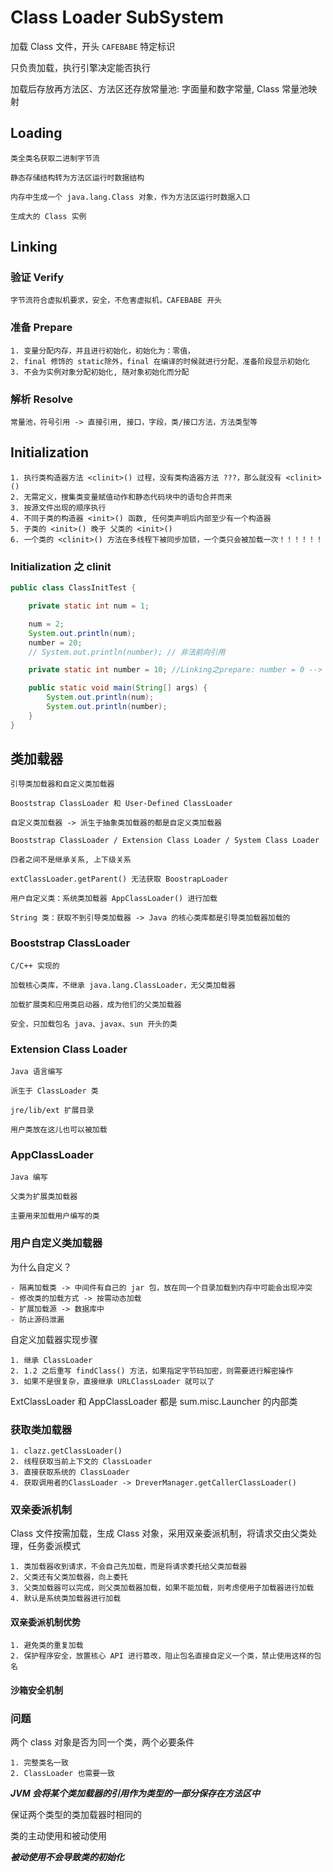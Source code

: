 # Class Loader SubSystem

加载 Class 文件，开头 `CAFEBABE` 特定标识

只负责加载，执行引擎决定能否执行

加载后存放再方法区、方法区还存放常量池: 字面量和数字常量, Class 常量池映射

## Loading

    类全类名获取二进制字节流

    静态存储结构转为方法区运行时数据结构

    内存中生成一个 java.lang.Class 对象，作为方法区运行时数据入口

    生成大的 Class 实例

## Linking

### 验证 Verify

    字节流符合虚拟机要求，安全，不危害虚拟机，CAFEBABE 开头

### 准备 Prepare

    1. 变量分配内存，并且进行初始化，初始化为：零值，
    2. final 修饰的 static除外，final 在编译的时候就进行分配，准备阶段显示初始化
    3. 不会为实例对象分配初始化, 随对象初始化而分配

### 解析 Resolve

    常量池，符号引用 -> 直接引用, 接口，字段，类/接口方法，方法类型等

## Initialization

    1. 执行类构造器方法 <clinit>() 过程，没有类构造器方法 ???，那么就没有 <clinit>()
    2. 无需定义，搜集类变量赋值动作和静态代码块中的语句合并而来
    3. 按源文件出现的顺序执行
    4. 不同于类的构造器 <init>() 函数, 任何类声明后内部至少有一个构造器
    5. 子类的 <init>() 晚于 父类的 <init>()
    6. 一个类的 <clinit>() 方法在多线程下被同步加锁，一个类只会被加载一次！！！！！！

### Initialization 之 clinit

```java
public class ClassInitTest {

    private static int num = 1;

    num = 2;
    System.out.println(num);
    number = 20;
    // System.out.println(number); // 非法前向引用

    private static int number = 10; //Linking之prepare: number = 0 --> initial:20 --> 10

    public static void main(String[] args) {
        System.out.println(num);
        System.out.println(number);
    }
}
```

## 类加载器

    引导类加载器和自定义类加载器

    Booststrap ClassLoader 和 User-Defined ClassLoader

    自定义类加载器 -> 派生于抽象类加载器的都是自定义类加载器

    Booststrap ClassLoader / Extension Class Loader / System Class Loader

    四者之间不是继承关系, 上下级关系

    extClassLoader.getParent() 无法获取 BoostrapLoader

    用户自定义类：系统类加载器 AppClassLoader() 进行加载

    String 类：获取不到引导类加载器 -> Java 的核心类库都是引导类加载器加载的

### Booststrap ClassLoader

    C/C++ 实现的

    加载核心类库，不继承 java.lang.ClassLoader，无父类加载器

    加载扩展类和应用类启动器，成为他们的父类加载器

    安全，只加载包名 java、javax、sun 开头的类

### Extension Class Loader

    Java 语言编写

    派生于 ClassLoader 类

    jre/lib/ext 扩展目录

    用户类放在这儿也可以被加载

### AppClassLoader

    Java 编写

    父类为扩展类加载器

    主要用来加载用户编写的类

### 用户自定义类加载器

为什么自定义？

    - 隔离加载类 -> 中间件有自己的 jar 包，放在同一个目录加载到内存中可能会出现冲突
    - 修改类的加载方式 -> 按需动态加载
    - 扩展加载源 -> 数据库中
    - 防止源码泄漏

自定义加载器实现步骤

    1. 继承 ClassLoader
    2. 1.2 之后重写 findClass() 方法，如果指定字节码加密，则需要进行解密操作
    3. 如果不是很复杂，直接继承 URLClassLoader 就可以了

ExtClassLoader 和 AppClassLoader 都是 sum.misc.Launcher 的内部类

### 获取类加载器

    1. clazz.getClassLoader()
    2. 线程获取当前上下文的 ClassLoader
    3. 直接获取系统的 ClassLoader
    4. 获取调用者的ClassLoader -> DreverManager.getCallerClassLoader()

### 双亲委派机制

Class 文件按需加载，生成 Class 对象，采用双亲委派机制，将请求交由父类处理，任务委派模式

    1. 类加载器收到请求，不会自己先加载，而是将请求委托给父类加载器
    2. 父类还有父类加载器，向上委托
    3. 父类加载器可以完成，则父类加载器加载，如果不能加载，则考虑使用子加载器进行加载
    4. 默认是系统类加载器进行加载

#### 双亲委派机制优势

    1. 避免类的重复加载
    2. 保护程序安全，放置核心 API 进行篡改，阻止包名直接自定义一个类，禁止使用这样的包名

#### 沙箱安全机制

### 问题

两个 class 对象是否为同一个类，两个必要条件

    1. 完整类名一致
    2. ClassLoader 也需要一致

***JVM 会将某个类加载器的引用作为类型的一部分保存在方法区中***

保证两个类型的类加载器时相同的

类的主动使用和被动使用

***被动使用不会导致类的初始化***
